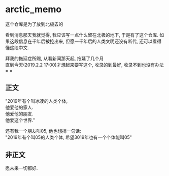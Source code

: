 # arctic_memo
这个仓库是为了放到北极去的  

看到消息那天我就觉得, 我应该写一点什么留在北极的地下, 于是有了这个仓库. 如果这段信息在千年后被挖出来, 但愿一千年后的人类文明还没有断代, 还可以看得懂这段中文.

拜我的拖延症所赐, 从看新闻那天起, 拖延了几个月  
直到今天(2019.2.2 17:00)才想起来要写这个, 收录的到最好, 收录不到也没有办法= =

## 正文
"2019年有个叫冰凌的人类个体,  
他爱他的家人.  
他爱他的朋友.  
他爱这个世界."

还有我一个朋友叫05, 他也想捎一句话:  
"2019年有个叫05的人类个体, 希望3019年也有一个个体能叫05"

## 非正文
愿未来一切都好.
